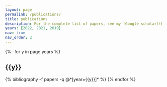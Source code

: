 ```yaml
---
layout: page
permalink: /publications/
title: publications
description: For the complete list of papers, see my [Google scholar](https://scholar.google.com/citations?user=Slhn1M4AAAAJ&hl=en).
years: [2022, 2021, 2019]
nav: true
nav_order: 2
---
```

<!-- _pages/publications.md -->
<div class="publications">

{%- for y in page.years %}
  <h2 class="year">{{y}}</h2>
  {% bibliography -f papers -q @*[year={{y}}]* %}
{% endfor %}

</div>
